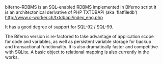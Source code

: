 biferno-RDBMS is an SQL-enabled RDBMS implemented in Biferno script
it is an architectonical derivative of PHP TXTDBAPI (aka 'flatfiledb')
http://www.c-worker.ch/txtdbapi/index_eng.php

It has a good degree of support for SQL-92 / SQL-99.

The Biferno version is re-factored to take advantage of application scope for code and variables, as well as persistent variable storage for backup and transactional functionality. It is also dramatically faster and competitive with SQLite.
A basic object to relational mapping is also currently in the works.